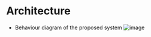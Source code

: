 # Architecture

* Behaviour diagram of the proposed system
![image](https://user-images.githubusercontent.com/48732301/132376316-15545a93-504a-483e-acfe-8bd656007c66.png)

